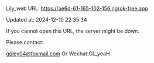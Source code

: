 Lily_web URL: https://ae6d-61-165-102-156.ngrok-free.app

Updated at: 2024-12-10 22:35:34

If you cannot open this URL, the server might be down.

Please contact: 

goley04@foxmail.com Or Wechat:GL_yeaH
